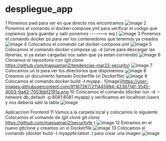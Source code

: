 

# despliegue_app
1 Ponemos pwd para ver en que directo nos encontramos
![image](https://user-images.githubusercontent.com/91167267/211444544-5d9c322e-89f0-448b-8ede-4dc89729d03f.png)
2 Ponemos el comando vi docker-compose.yml para verificar el codigo que copiamos (para guardar y salir ponemos ------> wq )
![image](https://user-images.githubusercontent.com/91167267/211445137-1532782d-3ad4-4da8-b20f-64d94edaeaa3.png)
3 Ponemos el comando docker ps para ver los contenedores que tenemos ya creados
![image](https://user-images.githubusercontent.com/91167267/211445315-3238a610-65ff-4d9e-9cd6-989e8bdef6e7.png)
4 Colocamos el comando cat docker-compose.yml
![image](https://user-images.githubusercontent.com/91167267/211445360-c108674d-b50b-491b-8f14-6cc7fd8e6f26.png)
5 Colocamos el comando docker-compose up -d (sirve para descargar las librerias, si ya estan cargadas nos salen que ya estan corriendo)
![image](https://user-images.githubusercontent.com/91167267/211445402-a4cc1c28-3ef4-40ec-830c-8e8dff9c0d74.png)
6 Clonamos el repositorio con (git clone https://github.com/maguaman2/tendencias-mar22-security)
![image](https://user-images.githubusercontent.com/91167267/211445736-c8925f8e-1f6f-4605-9000-4c6c45285862.png)
7 Colocamos un ls para ver los directorios que disponemos
![image](https://user-images.githubusercontent.com/91167267/211445769-8e4f91e9-2c55-4fd4-90a9-3f3dd8b247c4.png)
8 Creamos un documento llamado Dockerfile (vi Dockerfile)
![image](https://user-images.githubusercontent.com/91167267/211445872-f648dda6-2fbc-4b60-8d89-8ced9c7abba2.png)
9 Colocamos el comando docker build -t myapp .
![image](https://user-images.githubusercontent.com/91167267/211445984-4238714f-3545-4003-9a42-7053bbf2191a.png
10 Colocamos el comando (docker run -d --network db_default -p 8081:8081 myapp) y verificamos en localhost:/users y nos deberia salir la tabla
![image](https://user-images.githubusercontent.com/91167267/211446810-c599abb8-e892-4437-a690-43f9996fc822.png)

Aplicaccion Frontend
11 Vamos a la carpeta local y colocamos lo siguiente Colocamos el comando de (git clone git clone https://github.com/maguaman2/securityfe )
![image](https://user-images.githubusercontent.com/91167267/211446974-72d90a18-bff6-450a-9bda-604b772be263.png)
12 Entramos en el nuevo gitclone y creamos un vi Dockerfile
![image](https://user-images.githubusercontent.com/91167267/211447231-26017e2a-5535-4ed3-8625-597ecac3ebd3.png)
13 Colocamos el comando (docker build -t myappfe:latest .) para crear una imagen
![image](https://user-images.githubusercontent.com/91167267/211447399-3650b6f0-37da-47e1-8e8f-dfea97baca50.png)



